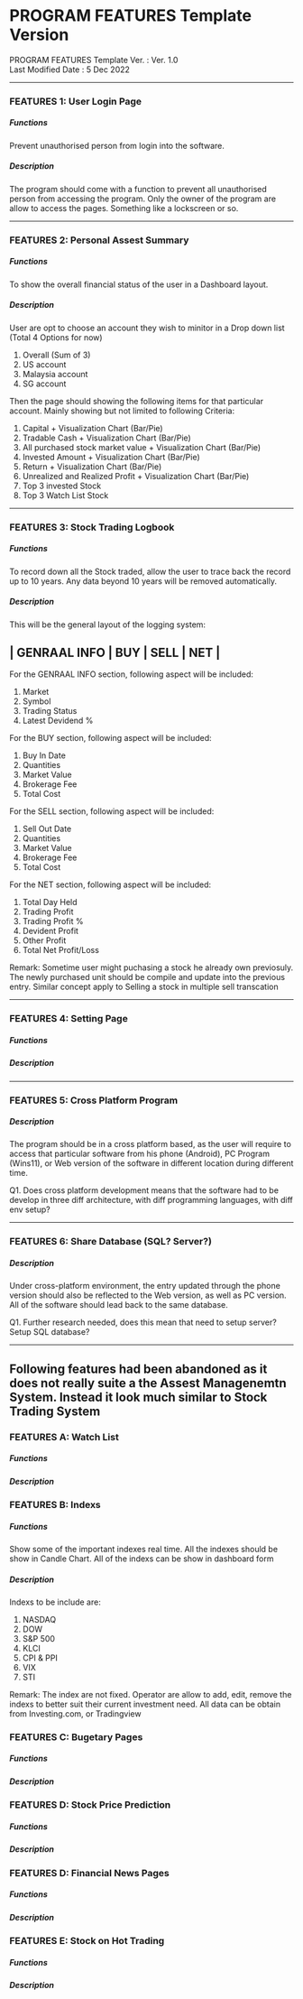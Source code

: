 # PROGRAM FEATURES Template Version
PROGRAM FEATURES Template Ver.    : Ver. 1.0 <br>
Last Modified Date                : 5 Dec 2022 <br>


--------------------------------------------------------------------------------------
### FEATURES 1: User Login Page
##### Functions
Prevent unauthorised person from login into the software. 

##### Description
The program should come with a function to prevent all unauthorised person from accessing the program. Only the owner of the program are allow to access the pages. Something like a lockscreen or so.

--------------------------------------------------------------------------------------
### FEATURES 2: Personal Assest Summary
##### Functions
To show the overall financial status of the user in a Dashboard layout.

##### Description
User are opt to choose an account they wish to minitor in a Drop down list (Total 4 Options for now)
1. Overall (Sum of 3)
2. US account
3. Malaysia account
4. SG account

Then the page should showing the following items for that particular account.
Mainly showing but not limited to following Criteria:
1. Capital + Visualization Chart (Bar/Pie)
2. Tradable Cash + Visualization Chart (Bar/Pie)
3. All purchased stock market value + Visualization Chart (Bar/Pie)
4. Invested Amount + Visualization Chart (Bar/Pie)
5. Return + Visualization Chart (Bar/Pie)
6. Unrealized and Realized Profit + Visualization Chart (Bar/Pie)
7. Top 3 invested Stock
8. Top 3 Watch List Stock


--------------------------------------------------------------------------------------
### FEATURES 3: Stock Trading Logbook
##### Functions
To record down all the Stock traded, allow the user to trace back the record up to 10 years. Any data beyond 10 years will be removed automatically.

##### Description
This will be the general layout of the logging system:

|        GENRAAL INFO          |      BUY       |      SELL        |      NET        |
--------------------------------------------------------------------------------------

For the GENRAAL INFO section, following aspect will be included:
1. Market
2. Symbol
3. Trading Status
4. Latest Devidend %

For the BUY section, following aspect will be included:
1. Buy In Date
2. Quantities
3. Market Value
4. Brokerage Fee
5. Total Cost

For the SELL section, following aspect will be included:
1. Sell Out Date
2. Quantities
3. Market Value
4. Brokerage Fee
5. Total Cost

For the NET section, following aspect will be included:
1. Total Day Held
2. Trading Profit
3. Trading Profit %
4. Devident Profit
5. Other Profit
6. Total Net Profit/Loss


Remark:
Sometime user might puchasing a stock he already own previosuly. The newly purchased unit should be compile and update into the previous entry.
Similar concept apply to Selling a stock in multiple sell transcation

--------------------------------------------------------------------------------------
### FEATURES 4: Setting Page
##### Functions
##### Description



--------------------------------------------------------------------------------------
### FEATURES 5: Cross Platform Program
##### Description
The program should be in a cross platform based, as the user will require to access that particular software from his phone (Android), PC Program (Wins11), or Web version of the software in different location during different time.


Q1. Does cross platform development means that the software had to be develop in three diff architecture, with diff programming languages, with diff env setup?

--------------------------------------------------------------------------------------
### FEATURES 6: Share Database (SQL? Server?)
##### Description
Under cross-platform environment, the entry updated through the phone version should also be reflected to the Web version, as well as PC version. All of the software should lead back to the same database.


Q1. Further research needed, does this mean that need to setup server? Setup SQL database? 





--------------------------------------------------------------------------------------
## Following features had been abandoned as it does not really suite a the Assest Managenemtn System. Instead it look much similar to Stock Trading System
### FEATURES A: Watch List
##### Functions
##### Description

### FEATURES B: Indexs
##### Functions
Show some of the important indexes real time. All the indexes should be show in Candle Chart. 
All of the indexs can be show in dashboard form

##### Description
Indexs to be include are:
1. NASDAQ
2. DOW
3. S&P 500
4. KLCI
5. CPI & PPI
6. VIX 
7. STI

Remark:
The index are not fixed. Operator are allow to add, edit, remove the indexs to better suit their current investment need.
All data can be obtain from Investing.com, or Tradingview

### FEATURES C: Bugetary Pages
##### Functions
##### Description

### FEATURES D: Stock Price Prediction
##### Functions
##### Description

### FEATURES D: Financial News Pages
##### Functions
##### Description

### FEATURES E: Stock on Hot Trading
##### Functions
##### Description
